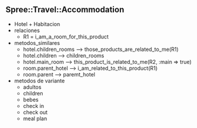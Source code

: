 Spree::Travel::Accommodation
----------------------------
* Hotel + Habitacion
* relaciones
  - R1 = i_am_a_room_for_this_product
* metodos_similares
  - hotel.children_rooms --> those_products_are_related_to_me(R1)
  - hotel.children --> children_rooms
  - hotel.main_room --> this_product_is_related_to_me(R2, :main => true)
  - room.parent_hotel --> i_am_related_to_this_product(R1)
  - room.parent --> paremt_hotel
* metodos de variante
  - adultos
  - children
  - bebes
  - check in
  - check out
  - meal plan

